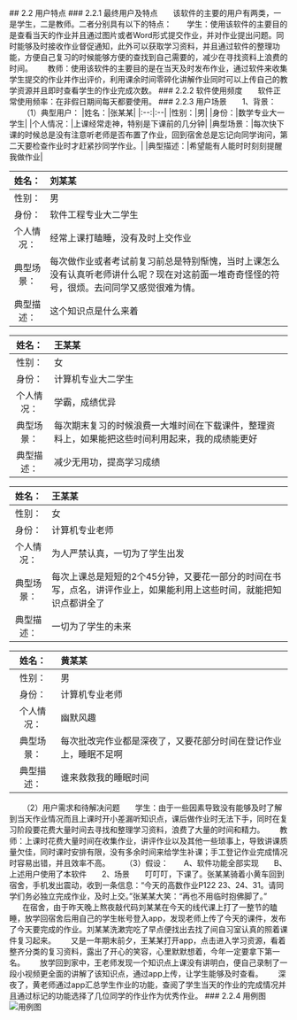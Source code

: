 ﻿##<span id = "b.2"> 2.2 用户特点 </span>
###<span id = "b.2.1"> 2.2.1 最终用户及特点 </span>
$~~~~~~$该软件的主要的用户有两类，一是学生，二是教师。二者分别具有以下的特点：
$~~~~~~$学生：使用该软件的主要目的是查看当天的作业并且通过图片或者Word形式提交作业，并对作业提出问题。同时能够及时接收作业督促通知，此外可以获取学习资料，并且通过软件的整理功能，方便自己复习的时候能够方便的查找到自己需要的，减少在寻找资料上浪费的时间。
$~~~~~~$教师：使用该软件的主要目的是在当天及时发布作业，通过软件来收集学生提交的作业并作出评价，利用课余时间零碎化讲解作业同时可以上传自己的教学资源并且即时查看学生的作业完成次数。
###<span id = "b.2.2"> 2.2.2 软件使用频度 </span>
$~~~~~~$软件正常使用频率：在非假日期间每天都要使用。
###<span id = "b.2.3"> 2.2.3 用户场景 </span>
$~~~~~~$1、背景：
$~~~~~~$（1）典型用户：
|姓名：|张某某|
|:--:|:--|
|性别：|男|
|身份：|数学专业大一学生|
|个人情况：|上课经常走神，特别是下课前的几分钟|
|典型场景：|每次快下课的时候总是没有注意听老师是否布置了作业，回到宿舍总是忘记向同学询问，第二天要检查作业时才赶紧抄同学作业。|
|典型描述：|希望能有人能时时刻刻提醒我做作业|

|姓名：|刘某某|
|:--:|:--|
|性别：|男|
|身份：|软件工程专业大二学生|
|个人情况：|经常上课打瞌睡，没有及时上交作业|
|典型场景：|每次做作业或者考试前复习前总是特别惭愧，当时上课怎么没有认真听老师讲什么呢？现在对这前面一堆奇奇怪怪的符号，很烦。去问同学又感觉很难为情。|
|典型描述：|这个知识点是什么来着|

|姓名：|王某某|
|:--:|:--|
|性别：|女|
|身份：|计算机专业大二学生|
|个人情况：|学霸，成绩优异|
|典型场景：|每次期末复习的时候浪费一大堆时间在下载课件，整理资料上，如果能把这些时间利用起来，我的成绩能更好|
|典型描述：|减少无用功，提高学习成绩|

|姓名：|王某某|
|:--:|:--|
|性别：|女|
|身份：|计算机专业老师|
|个人情况：|为人严禁认真，一切为了学生出发|
|典型场景：|每次上课总是短短的2个45分钟，又要花一部分的时间在书写，点名，讲评作业上，如果能利用上这些时间，就能把知识点都讲全了|
|典型描述：|一切为了学生的未来|

|姓名：|黄某某|
|:--:|:--|
|性别：|男|
|身份：|计算机专业老师|
|个人情况：|幽默风趣|
|典型场景：|每次批改完作业都是深夜了，又要花部分时间在登记作业上，睡眠不足啊|
|典型描述：|谁来救救我的睡眠时间|
$~~~~~~$（2）用户需求和待解决问题
$~~~~~~$学生：由于一些因素导致没有能够及时了解到当天作业情况而且上课时开小差漏听知识点，课后做作业时无法下手，同时在复习阶段要花费大量时间去寻找和整理学习资料，浪费了大量的时间和精力。
$~~~~~~$教师：上课时花费大量时间在收集作业，讲评作业以及其他一些琐事上，导致讲课质量欠佳，同时课时安排有限，没有多余时间来给学生补课；手工登记作业完成情况时容易出错，并且效率不高。
$~~~~~~$（3）假设：
$~~~~~~$A、软件功能全部实现 
$~~~~~~$B、上述用户使用了本软件
$~~~~~~$2、场景
$~~~~~~$叮叮叮，下课了。张某某骑着小黄车回到宿舍，手机发出震动，收到一条信息：“今天的高数作业P122 23、24、31。请同学们务必独立完成作业，及时上交。”张某某大笑：“再也不用临时抱佛脚了。”
$~~~~~~$在宿舍，由于昨天晚上熬夜敲代码刘某某在今天的线代课上打了一整节的瞌睡，放学回宿舍后用自己的学生帐号登入app，发现老师上传了今天的课件，发布了今天要完成的作业。刘某某洗漱完吃了早点便找出去找了间自习室认真的照着课件复习起来。
$~~~~~~$又是一年期末前夕，王某某打开app，点击进入学习资源，看着整齐分类的复习资料，露出了开心的笑容，心里默默想着，今年一定要拿下第一名。
$~~~~~~$放学回到家中，王老师发现一个知识点上课没有讲明白，便自己录制了一段小视频更全面的讲解了该知识点，通过app上传，让学生能够及时查看。
$~~~~~~$深夜了，黄老师通过app汇总学生作业的功能，查阅了学生当天的作业的完成情况并且通过标记的功能选择了几位同学的作业作为优秀作业。
###<span id = "b.2.1"> 2.2.4 用例图 </span>
![用例图][1]


  [1]: http://ww1.sinaimg.cn/large/0060lm7Tly1fknvdqjixhj30qa0icacw.jpg